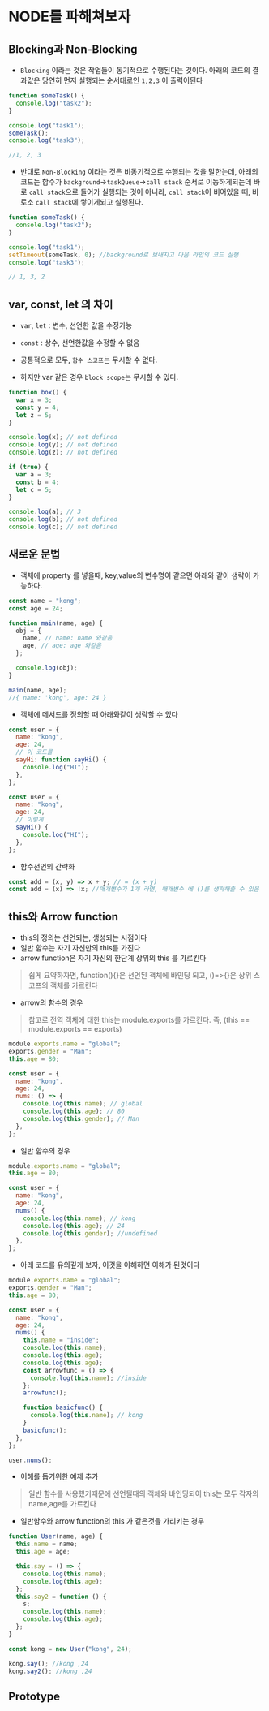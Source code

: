 # NODE를 파해쳐보자

## Blocking과 Non-Blocking

- `Blocking` 이라는 것은 작업들이 동기적으로 수행된다는 것이다. 아래의 코드의 결과값은 당연히 먼저 실행되는 순서대로인 `1,2,3` 이 출력이된다

```js
function someTask() {
  console.log("task2");
}

console.log("task1");
someTask();
console.log("task3");

//1, 2, 3
```

- 반대로 `Non-Blocking` 이라는 것은 비동기적으로 수행되는 것을 말한는데, 아래의 코드는 함수가 `background`->`taskQueue`->`call stack` 순서로 이동하게되는데 바로 `call stack`으로 들어가 실행되는 것이 아니라, `call stack`이 비어있을 때, 비로소 `call stack`에 쌓이게되고 실행된다.

```js
function someTask() {
  console.log("task2");
}

console.log("task1");
setTimeout(someTask, 0); //background로 보내지고 다음 라인의 코드 실행
console.log("task3");

// 1, 3, 2
```

## var, const, let 의 차이

- `var`, `let` : 변수, 선언한 값을 수정가능
- `const` : 상수, 선언한값을 수정할 수 없음

- 공통적으로 모두, `함수 스코프`는 무시할 수 없다.
- 하지만 var 같은 경우 `block scope`는 무시할 수 있다.

```js
function box() {
  var x = 3;
  const y = 4;
  let z = 5;
}

console.log(x); // not defined
console.log(y); // not defined
console.log(z); // not defined

if (true) {
  var a = 3;
  const b = 4;
  let c = 5;
}

console.log(a); // 3
console.log(b); // not defined
console.log(c); // not defined
```

## 새로운 문법

- 객체에 property 를 넣을때, key,value의 변수명이 같으면 아래와 같이 생략이 가능하다.

```js
const name = "kong";
const age = 24;

function main(name, age) {
  obj = {
    name, // name: name 와같음
    age, // age: age 와같음
  };

  console.log(obj);
}

main(name, age);
//{ name: 'kong', age: 24 }
```

- 객체에 메서드를 정의할 때 아래와같이 생략할 수 있다

```js
const user = {
  name: "kong",
  age: 24,
  // 이 코드를
  sayHi: function sayHi() {
    console.log("HI");
  },
};

const user = {
  name: "kong",
  age: 24,
  // 이렇게
  sayHi() {
    console.log("HI");
  },
};
```

- 함수선언의 간략화

```js
const add = (x, y) => x + y; // = (x + y)
const add = (x) => !x; //매개변수가 1개 라면, 매개변수 에 ()를 생략해줄 수 있음
```

## this와 Arrow function

- this의 정의는 선언되는, 생성되는 시점이다
- 일반 함수는 자기 자신만의 this를 가진다
- arrow function은 자기 자신의 한단계 상위의 this 를 가르킨다

> 쉽게 요약하자면, function(){}은 선언된 객체에 바인딩 되고, ()=>{}은 상위 스코프의 객체를 가르킨다

- arrow의 함수의 경우

> 참고로 전역 객체에 대한 this는 module.exports를 가르킨다. 즉, (this == module.exports == exports)

```js
module.exports.name = "global";
exports.gender = "Man";
this.age = 80;

const user = {
  name: "kong",
  age: 24,
  nums: () => {
    console.log(this.name); // global
    console.log(this.age); // 80
    console.log(this.gender); // Man
  },
};
```

- 일반 함수의 경우

```js
module.exports.name = "global";
this.age = 80;

const user = {
  name: "kong",
  age: 24,
  nums() {
    console.log(this.name); // kong
    console.log(this.age); // 24
    console.log(this.gender); //undefined
  },
};
```

- 아래 코드를 유의깊게 보자, 이것을 이해하면 이해가 된것이다

```js
module.exports.name = "global";
exports.gender = "Man";
this.age = 80;

const user = {
  name: "kong",
  age: 24,
  nums() {
    this.name = "inside";
    console.log(this.name);
    console.log(this.age);
    console.log(this.age);
    const arrowfunc = () => {
      console.log(this.name); //inside
    };
    arrowfunc();

    function basicfunc() {
      console.log(this.name); // kong
    }
    basicfunc();
  },
};

user.nums();
```

- 이해를 돕기위한 예제 추가

> 일반 함수를 사용했기때문에 선언될때의 객체와 바인딩되어 this는 모두 각자의 name,age를 가르킨다

- 일반함수와 arrow function의 this 가 같은것을 가리키는 경우

```js
function User(name, age) {
  this.name = name;
  this.age = age;

  this.say = () => {
    console.log(this.name);
    console.log(this.age);
  };
  this.say2 = function () {
    s;
    console.log(this.name);
    console.log(this.age);
  };
}

const kong = new User("kong", 24);

kong.say(); //kong ,24
kong.say2(); //kong ,24
```

## Prototype
